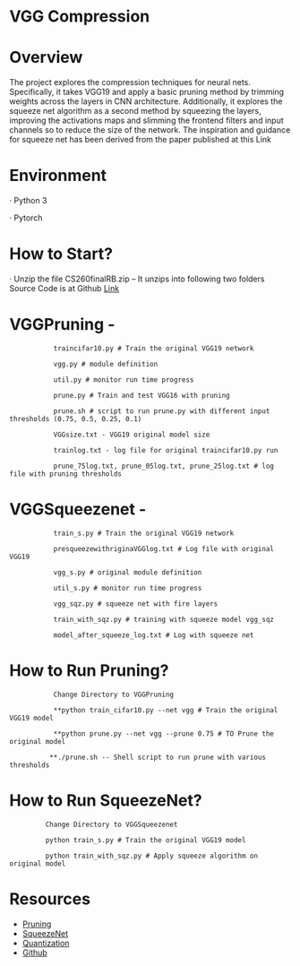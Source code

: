 
# VGG Compression

# Overview
The project explores the compression techniques for neural nets. Specifically, it takes VGG19 and apply a basic pruning method by trimming weights across the layers in CNN architecture. Additionally, it explores the squeeze net algorithm as a second method by squeezing the layers, improving the activations maps and slimming the frontend filters and input channels so to reduce the size of the network. The inspiration and guidance for squeeze net has been derived from the paper published at this Link  

# Environment
·       Python 3

·       Pytorch

 

 

# How to Start?
·       Unzip the file CS260finalRB.zip – It unzips into following two folders
        Source Code is at Github [Link](https://github.com/rajeevbellamkonda/VGG19Compression)

 

# VGGPruning -

               traincifar10.py # Train the original VGG19 network

               vgg.py # module definition

               util.py # monitor run time progress

               prune.py # Train and test VGG16 with pruning

               prune.sh # script to run prune.py with different input thresholds (0.75, 0.5, 0.25, 0.1)

               VGGsize.txt - VGG19 original model size

               trainlog.txt - log file for original traincifar10.py run

               prune_75log.txt, prune_05log.txt, prune_25log.txt # log file with pruning thresholds

# VGGSqueezenet -

               train_s.py # Train the original VGG19 network
               
               presqueezewithriginaVGGlog.txt # Log file with original VGG19
               
               vgg_s.py # original module definition

               util_s.py # monitor run time progress

               vgg_sqz.py # squeeze net with fire layers

               train_with_sqz.py # training with squeeze model vgg_sqz
               
               model_after_squeeze_log.txt # Log with squeeze net

# How to Run Pruning?
           

               Change Directory to VGGPruning

               **python train_cifar10.py --net vgg # Train the original VGG19 model

               **python prune.py --net vgg --prune 0.75 # TO Prune the original model

              **./prune.sh -- Shell script to run prune with various thresholds

    

 

# How to Run SqueezeNet?
             Change Directory to VGGSqueezenet

             python train_s.py # Train the original VGG19 model

             python train_with_sqz.py # Apply squeeze algorithm on original model
      
# Resources

  * [Pruning](https://pytorch.org/tutorials/intermediate/pruning_tutorial.html)
  * [SqueezeNet](https://arxiv.org/abs/1602.07360)
  * [Quantization](https://pytorch.org/docs/stable/quantization.html)
  * [Github](https://github.com/kentaroy47/Deep-Compression.Pytorch)
             
